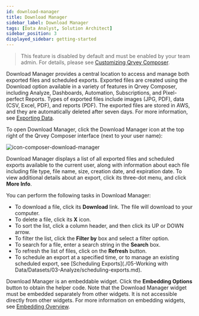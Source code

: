 ```yaml
---
id: download-manager
title: Download Manager
sidebar_label: Download Manager
tags: [Data Analyst, Solution Architect]
sidebar_position: 3
displayed_sidebar: getting-started
---
```


> This feature is disabled by default and must be enabled by your team admin. For details, please see [Customizing Qrvey Composer](../admin/customizing-qrvey-composer.md).

Download Manager provides a central location to access and manage both exported files and scheduled exports. Exported files are created using the Download option available in a variety of features in Qrvey Composer, including Analyze, Dashboards, Automation, Subscriptions, and Pixel-perfect Reports. Types of exported files include images (JPG, PDF), data (CSV, Excel, PDF), and reports (PDF). The exported files are stored in AWS, and they are automatically deleted after seven days. For more information, see [Exporting Data](./05-Working%20with%20Data/Datasets/03-Analyze/exporting.md).

To open Download Manager, click the Download Manager icon at the top right of the Qrvey Composer interface (next to your user name):

![icon-composer-download-manager](https://s3.amazonaws.com/cdn.qrvey.com/documentation_assets/ui-docs/basics/icon-composer-download-manager.png)

Download Manager displays a list of all exported files and scheduled exports available to the current user, along with information about each file including file type, file name, size, creation date, and expiration date. To view additional details about an export, click its three-dot menu, and click **More Info**.

You can perform the following tasks in Download Manager:
* To download a file, click its **Download** link. The file will download to your computer. 
* To delete a file, click its **X** icon. 
* To sort the list, click a column header, and then click its UP or DOWN arrow.
* To filter the list, click the **Filter by** box and select a filter option.  
* To search for a file, enter a search string in the **Search** box. 
* To refresh the list of files, click on the **Refresh** button.
* To schedule an export at a specified time, or to manage an existing scheduled export, see [Scheduling Exports](./05-Working with Data/Datasets/03-Analyze/scheduling-exports.md).

Download Manager is an embeddable widget. Click the **Embedding Options** button to obtain the helper code. Note that the Download Manager widget must be embedded separately from other widgets. It is not accessible directly from other widgets. For more information on embedding widgets, see [Embedding Overview](../software-developer/04-Widgets/overview-of-embedding.md).